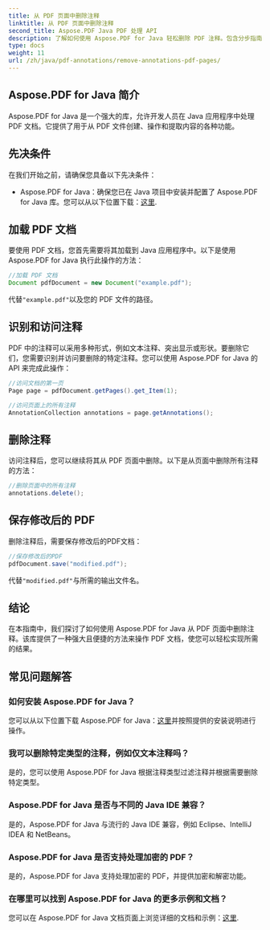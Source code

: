 ```yaml
---
title: 从 PDF 页面中删除注释
linktitle: 从 PDF 页面中删除注释
second_title: Aspose.PDF Java PDF 处理 API
description: 了解如何使用 Aspose.PDF for Java 轻松删除 PDF 注释。包含分步指南和代码。
type: docs
weight: 11
url: /zh/java/pdf-annotations/remove-annotations-pdf-pages/
---
```


## Aspose.PDF for Java 简介

Aspose.PDF for Java 是一个强大的库，允许开发人员在 Java 应用程序中处理 PDF 文档。它提供了用于从 PDF 文件创建、操作和提取内容的各种功能。

## 先决条件

在我们开始之前，请确保您具备以下先决条件：

-  Aspose.PDF for Java：确保您已在 Java 项目中安装并配置了 Aspose.PDF for Java 库。您可以从以下位置下载：[这里](https://releases.aspose.com/pdf/java/).

## 加载 PDF 文档

要使用 PDF 文档，您首先需要将其加载到 Java 应用程序中。以下是使用 Aspose.PDF for Java 执行此操作的方法：

```java
//加载 PDF 文档
Document pdfDocument = new Document("example.pdf");
```

代替`"example.pdf"`以及您的 PDF 文件的路径。


## 识别和访问注释

PDF 中的注释可以采用多种形式，例如文本注释、突出显示或形状。要删除它们，您需要识别并访问要删除的特定注释。您可以使用 Aspose.PDF for Java 的 API 来完成此操作：

```java
//访问文档的第一页
Page page = pdfDocument.getPages().get_Item(1);

//访问页面上的所有注释
AnnotationCollection annotations = page.getAnnotations();
```

## 删除注释

访问注释后，您可以继续将其从 PDF 页面中删除。以下是从页面中删除所有注释的方法：

```java
//删除页面中的所有注释
annotations.delete();
```

## 保存修改后的 PDF

删除注释后，需要保存修改后的PDF文档：

```java
//保存修改后的PDF
pdfDocument.save("modified.pdf");
```

代替`"modified.pdf"`与所需的输出文件名。

## 结论

在本指南中，我们探讨了如何使用 Aspose.PDF for Java 从 PDF 页面中删除注释。该库提供了一种强大且便捷的方法来操作 PDF 文档，使您可以轻松实现所需的结果。

## 常见问题解答

### 如何安装 Aspose.PDF for Java？

您可以从以下位置下载 Aspose.PDF for Java：[这里](https://releases.aspose.com/pdf/java/)并按照提供的安装说明进行操作。

### 我可以删除特定类型的注释，例如仅文本注释吗？

是的，您可以使用 Aspose.PDF for Java 根据注释类型过滤注释并根据需要删除特定类型。

### Aspose.PDF for Java 是否与不同的 Java IDE 兼容？

是的，Aspose.PDF for Java 与流行的 Java IDE 兼容，例如 Eclipse、IntelliJ IDEA 和 NetBeans。

### Aspose.PDF for Java 是否支持处理加密的 PDF？

是的，Aspose.PDF for Java 支持处理加密的 PDF，并提供加密和解密功能。

### 在哪里可以找到 Aspose.PDF for Java 的更多示例和文档？

您可以在 Aspose.PDF for Java 文档页面上浏览详细的文档和示例：[这里](https://reference.aspose.com/pdf/java/).